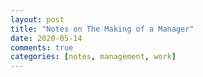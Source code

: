 ```yaml
---
layout: post
title: "Notes on The Making of a Manager"
date: 2020-05-14
comments: true
categories: [notes, management, work]
---
```

